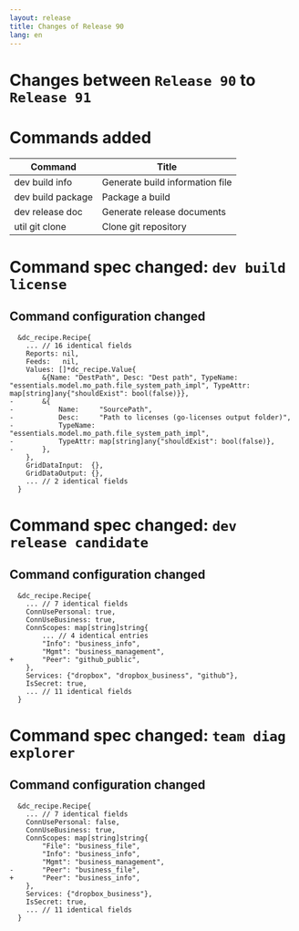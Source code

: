 ```yaml
---
layout: release
title: Changes of Release 90
lang: en
---
```


# Changes between `Release 90` to `Release 91`

# Commands added


| Command           | Title                           |
|-------------------|---------------------------------|
| dev build info    | Generate build information file |
| dev build package | Package a build                 |
| dev release doc   | Generate release documents      |
| util git clone    | Clone git repository            |



# Command spec changed: `dev build license`



## Command configuration changed


```
  &dc_recipe.Recipe{
  	... // 16 identical fields
  	Reports: nil,
  	Feeds:   nil,
  	Values: []*dc_recipe.Value{
  		&{Name: "DestPath", Desc: "Dest path", TypeName: "essentials.model.mo_path.file_system_path_impl", TypeAttr: map[string]any{"shouldExist": bool(false)}},
- 		&{
- 			Name:     "SourcePath",
- 			Desc:     "Path to licenses (go-licenses output folder)",
- 			TypeName: "essentials.model.mo_path.file_system_path_impl",
- 			TypeAttr: map[string]any{"shouldExist": bool(false)},
- 		},
  	},
  	GridDataInput:  {},
  	GridDataOutput: {},
  	... // 2 identical fields
  }
```
# Command spec changed: `dev release candidate`



## Command configuration changed


```
  &dc_recipe.Recipe{
  	... // 7 identical fields
  	ConnUsePersonal: true,
  	ConnUseBusiness: true,
  	ConnScopes: map[string]string{
  		... // 4 identical entries
  		"Info": "business_info",
  		"Mgmt": "business_management",
+ 		"Peer": "github_public",
  	},
  	Services: {"dropbox", "dropbox_business", "github"},
  	IsSecret: true,
  	... // 11 identical fields
  }
```
# Command spec changed: `team diag explorer`



## Command configuration changed


```
  &dc_recipe.Recipe{
  	... // 7 identical fields
  	ConnUsePersonal: false,
  	ConnUseBusiness: true,
  	ConnScopes: map[string]string{
  		"File": "business_file",
  		"Info": "business_info",
  		"Mgmt": "business_management",
- 		"Peer": "business_file",
+ 		"Peer": "business_info",
  	},
  	Services: {"dropbox_business"},
  	IsSecret: true,
  	... // 11 identical fields
  }
```
